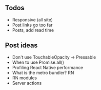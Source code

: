 ## Todos 
- Responsive (all site)
- Post links go too far 
- Posts, add read time

## Post ideas 
- Don't use TouchableOpacity -> Pressable
- When to use Promise.all()
- Profiling React Native performance
- What is the metro bundler? RN
- RN modules
- Server actions